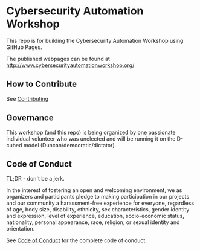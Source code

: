 # Cybersecurity Automation Workshop

This repo is for building the
Cybersecurity Automation Workshop
using GitHub Pages.

The published webpages can be found at
http://www.cybersecurityautomationworkshop.org/

## How to Contribute
See [Contributing](./CONTRIBUTING.md)

## Governance
This workshop
(and this repo)
is being organized by one passionate individual volunteer
who was unelected and will be running it on the
D-cubed model (Duncan/democratic/dictator).


## Code of Conduct
TL;DR - don't be a jerk.

In the interest of fostering an open and welcoming environment,
we as organizers and participants
pledge to making participation in our projects and our community
a harassment-free experience for everyone,
regardless of age, body size, disability, ethnicity,
sex characteristics, gender identity and expression,
level of experience, education, socio-economic status,
nationality, personal appearance, race, religion,
or sexual identity and orientation.

See [Code of Conduct](./CODE_OF_CONDUCT.md)
for the complete code of conduct.
